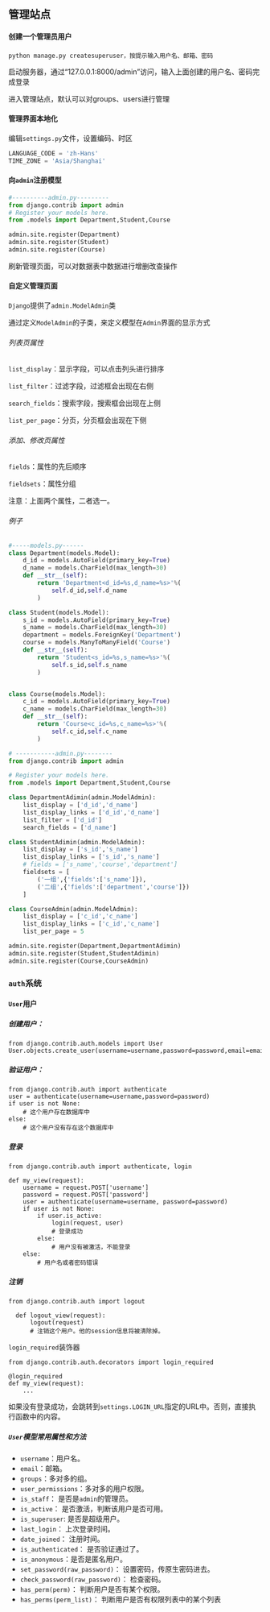 ## 管理站点

#### 创建一个管理员用户

`python manage.py createsuperuser，按提示输入用户名、邮箱、密码`

启动服务器，通过“127.0.0.1:8000/admin”访问，输入上面创建的用户名、密码完成登录

进入管理站点，默认可以对groups、users进行管理

#### 管理界面本地化

编辑`settings.py`文件，设置编码、时区

```python
LANGUAGE_CODE = 'zh-Hans'
TIME_ZONE = 'Asia/Shanghai'
```

#### 向`admin`注册模型

```python
#----------admin.py---------
from django.contrib import admin
# Register your models here.
from .models import Department,Student,Course

admin.site.register(Department)
admin.site.register(Student)
admin.site.register(Course)
```

刷新管理页面，可以对数据表中数据进行增删改查操作

#### 自定义管理页面

`Django`提供了`admin.ModelAdmin`类

通过定义`ModelAdmin`的子类，来定义模型在`Admin`界面的显示方式

###### 列表页属性

`list_display`：显示字段，可以点击列头进行排序

`list_filter`：过滤字段，过滤框会出现在右侧

`search_fields`：搜索字段，搜索框会出现在上侧

`list_per_page`：分页，分页框会出现在下侧

###### 添加、修改页属性

`fields`：属性的先后顺序

`fieldsets`：属性分组

注意：上面两个属性，二者选一。

###### 例子

```python
#-----models.py------
class Department(models.Model):
    d_id = models.AutoField(primary_key=True)
    d_name = models.CharField(max_length=30)
    def __str__(self):
        return 'Department<d_id=%s,d_name=%s>'%(
            self.d_id,self.d_name
        )

class Student(models.Model):
    s_id = models.AutoField(primary_key=True)
    s_name = models.CharField(max_length=30)
    department = models.ForeignKey('Department')
    course = models.ManyToManyField('Course')
    def __str__(self):
        return 'Student<s_id=%s,s_name=%s>'%(
            self.s_id,self.s_name
        )


class Course(models.Model):
    c_id = models.AutoField(primary_key=True)
    c_name = models.CharField(max_length=30)
    def __str__(self):
        return 'Course<c_id=%s,c_name=%s>'%(
            self.c_id,self.c_name
        )
```

```python
# -----------admin.py--------
from django.contrib import admin

# Register your models here.
from .models import Department,Student,Course

class DepartmentAdimin(admin.ModelAdmin):
    list_display = ['d_id','d_name']
    list_display_links = ['d_id','d_name']
    list_filter = ['d_id']
    search_fields = ['d_name']

class StudentAdimin(admin.ModelAdmin):
    list_display = ['s_id','s_name']
    list_display_links = ['s_id','s_name']
    # fields = ['s_name','course','department']
    fieldsets = [
        ('一组',{'fields':['s_name']}),
        ('二组',{'fields':['department','course']})
    ]

class CourseAdmin(admin.ModelAdmin):
    list_display = ['c_id','c_name']
    list_display_links = ['c_id','c_name']
    list_per_page = 5

admin.site.register(Department,DepartmentAdimin)
admin.site.register(Student,StudentAdimin)
admin.site.register(Course,CourseAdmin)
```

### `auth`系统

#### `User`用户

##### 创建用户：

```
from django.contrib.auth.models import User
User.objects.create_user(username=username,password=password,email=email)
```

##### 验证用户：

```
from django.contrib.auth import authenticate
user = authenticate(username=username,password=password)
if user is not None:
    # 这个用户存在数据库中
else:
    # 这个用户没有存在这个数据库中
```

##### 登录

```
from django.contrib.auth import authenticate, login

def my_view(request):
    username = request.POST['username']
    password = request.POST['password']
    user = authenticate(username=username, password=password)
    if user is not None:
        if user.is_active:
            login(request, user)
            # 登录成功
        else:
            # 用户没有被激活，不能登录
    else:
        # 用户名或者密码错误
```

##### 注销

```
from django.contrib.auth import logout
  
  def logout_view(request):
      logout(request)
      # 注销这个用户。他的session信息将被清除掉。
```

`login_required`装饰器

```
from django.contrib.auth.decorators import login_required

@login_required
def my_view(request):
    ...
```

如果没有登录成功，会跳转到`settings.LOGIN_URL`指定的URL中。否则，直接执行函数中的内容。

##### `User`模型常用属性和方法

- `username`：用户名。
- `email`：邮箱。
- `groups`：多对多的组。
- `user_permissions`：多对多的用户权限。
- `is_staff`： 是否是`admin`的管理员。
- `is_active`： 是否激活，判断该用户是否可用。
- `is_superuser`: 是否是超级用户。
- `last_login`： 上次登录时间。
- `date_joined`： 注册时间。
- `is_authenticated`： 是否验证通过了。
- `is_anonymous`：是否是匿名用户。
- `set_password(raw_password)`： 设置密码，传原生密码进去。
- `check_password(raw_password)`： 检查密码。
- `has_perm(perm)`： 判断用户是否有某个权限。
- `has_perms(perm_list)`： 判断用户是否有权限列表中的某个列表

















